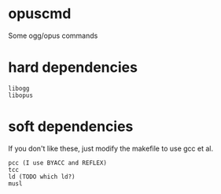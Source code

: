 # opuscmd
Some ogg/opus commands

# hard dependencies
    libogg
    libopus

# soft dependencies
If you don't like these, just modify the makefile to use gcc et al.

    pcc (I use BYACC and REFLEX)
    tcc
    ld (TODO which ld?)
    musl
